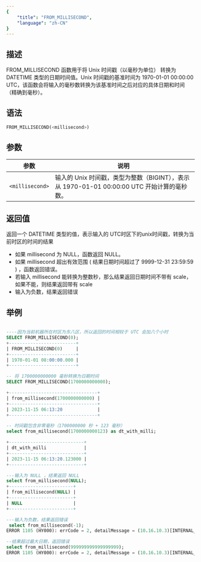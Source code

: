 ```yaml
---
{
    "title": "FROM_MILLISECOND",
    "language": "zh-CN"
}
---
```

## 描述

FROM_MILLISECOND 函数用于将 Unix 时间戳（以毫秒为单位） 转换为 DATETIME 类型的日期时间值。Unix 时间戳的基准时间为 1970-01-01 00:00:00 UTC，该函数会将输入的毫秒数转换为该基准时间之后对应的具体日期和时间（精确到毫秒）。

## 语法

```sql
FROM_MILLISECOND(<millisecond>)
```

## 参数

| 参数              | 说明                                                  |
|-----------------|-----------------------------------------------------|
| `<millisecond>` | 输入的 Unix 时间戳，类型为整数（BIGINT），表示从 1970-01-01 00:00:00 UTC 开始计算的毫秒数。 |

## 返回值

返回一个 DATETIME 类型的值，表示输入的 UTC时区下的unix时间戳，转换为当前时区的时间的结果
- 如果 millisecond 为 NULL，函数返回 NULL。
- 如果 millisecond 超出有效范围 ( 结果日期时间超过了 9999-12-31 23:59:59 ) ，函数返回错误。
- 若输入 millisecond 能转换为整数秒，那么结果返回日期时间不带有 scale，如果不能，则结果返回带有 scale
- 输入为负数，结果返回错误

## 举例


```sql

----因为当前机器所在时区为东八区，所以返回的时间相较于 UTC 会加八个小时
SELECT FROM_MILLISECOND(0);
+-------------------------+
| FROM_MILLISECOND(0)     |
+-------------------------+
| 1970-01-01 08:00:00.000 |
+-------------------------+

-- 将 1700000000000 毫秒转换为日期时间
SELECT FROM_MILLISECOND(1700000000000);

+---------------------------------+
| from_millisecond(1700000000000) |
+---------------------------------+
| 2023-11-15 06:13:20             |
+---------------------------------+

-- 时间戳包含非零毫秒（1700000000 秒 + 123 毫秒）
select from_millisecond(1700000000123) as dt_with_milli;

+----------------------------+
| dt_with_milli              |
+----------------------------+
| 2023-11-15 06:13:20.123000 |
+----------------------------+

---输入为 NULL ，结果返回 NULL
select from_millisecond(NULL);
+------------------------+
| from_millisecond(NULL) |
+------------------------+
| NULL                   |
+------------------------+

---输入为负数，结果返回错误
 select from_millisecond(-1);
ERROR 1105 (HY000): errCode = 2, detailMessage = (10.16.10.3)[INTERNAL_ERROR]The function from_millisecond Argument value must be non-negative

--结果超过最大日期，返回错误
select from_millisecond(999999999999999999);
ERROR 1105 (HY000): errCode = 2, detailMessage = (10.16.10.3)[INTERNAL_ERROR]The function from_millisecond Argument value is out of DateTime range
```